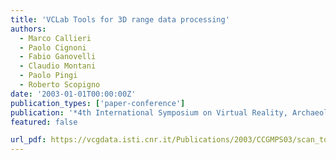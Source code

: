 ```yaml
---
title: 'VCLab Tools for 3D range data processing'
authors:
  - Marco Callieri
  - Paolo Cignoni
  - Fabio Ganovelli
  - Claudio Montani
  - Paolo Pingi
  - Roberto Scopigno
date: '2003-01-01T00:00:00Z'
publication_types: ['paper-conference']
publication: '*4th International Symposium on Virtual Reality, Archaeology and Intelligent Cultural Heritage (VAST2003)*'
featured: false

url_pdf: https://vcgdata.isti.cnr.it/Publications/2003/CCGMPS03/scan_tools_EG-GCH.pdf
---
```

